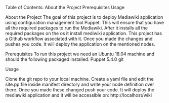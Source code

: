 Table of Contents:
	About the Project
	Prerequisites
	Usage
	
	
About the Project
The goal of this project is to deploy Mediawiki application using configuration management tool Puppet. This will ensure that you have all the required packages to run the Mediawiki. After it installs all the required packages on the os it install mediwiki application. This project has a Github workflow associated with it. Once you made the changes and pushes you code. It will deploy the application on the mentioned nodes.

Prerequisites
To run this project we need an Ubuntu 18.04 machine and should the following packaged installed: 
	Puppet 5.4.0
	git

Usage

Clone the git repo to your local machine. Create a yaml file and edit the site.pp file inside manifest directory and write your node definition over there. Once you made these changed push your code. It will deploy the mediawiki application and it will be accessible on:
	http://localhost/wiki


